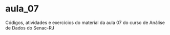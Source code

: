 # aula_07
Códigos, atividades e exercícios do material da aula 07 do curso de Análise de Dados do Senac-RJ
